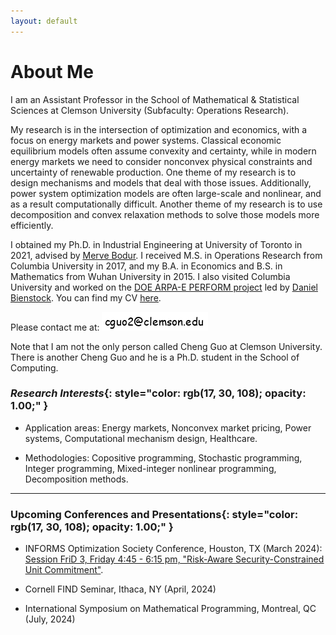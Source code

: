 ```yaml
---
layout: default
---
```


# About Me

I am an Assistant Professor in the School of Mathematical & Statistical Sciences at Clemson University (Subfaculty: Operations Research).

My research is in the intersection of optimization and economics, with a focus on energy markets and power systems. Classical economic equilibrium models often assume convexity and certainty, while in modern energy markets we need to consider nonconvex physical constraints and uncertainty of renewable production. One theme of my research is to design mechanisms and models that deal with those issues. Additionally, power system optimization models are often large-scale and nonlinear, and as a result computationally difficult. Another theme of my research is to use decomposition and convex relaxation methods to solve those models more efficiently.
<!-- Using optimization methods such as copositive programming and integer programming, I deal with the challenges of uncertainty and nonconvexity in power grids. I also develop decomposition algorithms to solve the optimization models more efficiently. -->

<!-- My research is in the intersection of optimization and economics, with a focus on nonconvex problems in energy markets and power systems. -->

I obtained my Ph.D. in Industrial Engineering at University of Toronto in 2021, advised by [<u>Merve Bodur</u>](https://mervebodur.github.io). I received M.S. in Operations Research from Columbia University in 2017, and my B.A. in Economics and B.S. in Mathematics from Wuhan University in 2015. I also visited Columbia University and worked on the [<u>DOE ARPA-E PERFORM project</u>](https://arpa-e.energy.gov/technologies/projects/risk-aware-power-system-control-dispatch-and-market-incentives) led by [<u>Daniel Bienstock</u>](http://www.columbia.edu/~dano/). You can find my CV [<u>here</u>](/docs/cv_ChengGuo.pdf).

Please contact me at: <img src ="/images/email_comic.png" alt = "email image"/>

Note that I am not the only person called Cheng Guo at Clemson University. There is another Cheng Guo and he is a Ph.D. student in the School of Computing.

### <em>Research Interests</em>{: style="color: rgb(17, 30, 108); opacity: 1.00;" }

* Application areas: Energy markets, Nonconvex market pricing, Power systems, Computational mechanism design, Healthcare.

* Methodologies: Copositive programming, Stochastic programming, Integer programming, Mixed-integer nonlinear programming, Decomposition methods.

<!-- &nbsp; -->

<!-- **Prospective students**: I am looking for Ph.D. students with background and interests in optimization, energy markets, math, and economics. If you are interested in working with me, feel free to send me an email and include an introduction of your background & research interests. -->

----------------
### **Upcoming Conferences and Presentations**{: style="color: rgb(17, 30, 108); opacity: 1.00;" }

* INFORMS Optimization Society Conference, Houston, TX (March 2024): [<u>Session FriD 3, Friday 4:45 - 6:15 pm, "Risk-Aware Security-Constrained Unit Commitment"</u>](https://easychair.org/smart-program/IOS2024/2024-03-22.html#talk:248168).

* Cornell FIND Seminar, Ithaca, NY (April, 2024)

* International Symposium on Mathematical Programming, Montreal, QC (July, 2024)

<!-- # News -->

<!-- * July, 2023: I am attending the [<u>PES General Meeting</u>](https://pes-gm.org) in Orlando.

* May, 2023: I will give a talk at [<u>MIP 2023</u>](https://www.mixedinteger.org/2023/). I am also presenting at [<u>MSOM 2023</u>](https://www.mcgill.ca/msom2023/) in June. See you in Los Angeles/Montreal!

* November, 2021: Working remotely from New York City till August 2022. Let me know if you are around and would like to have a coffee together!

* August 5th, 2021: Defended my Ph.D.. -->

<!-- * September 6th, 2021: Staying in New York City for a school year. Let me know if you are around!  -->

<!-- * I will give the talk "Copositive Duality For Discrete Markets And Games" at [<u>Discrete Optimization Talks (DOTs)</u>](https://talks.discreteopt.com/home#h.p8gcs6etflcy), 2:00 p.m. - 4:00 p.m. ET on December 4th, 2020. -->

<!-- * Nov/09/2020: I will be giving the talk "Copositive Programming For Discrete Markets And Games With A Novel Cutting Plane Algorithm" at [<u>2020 INFORMS, session number MC35, Virtual Room 35</u>](https://cattendee.abstractsonline.com/meeting/9022/presentation/6087). Welcome to my talk! -->

<!-- Aug/01/2019: We submitted our paper "Logic-based Benders Decomposition and Binary Decision Diagram Based Approaches for Stochastic Distributed Operating
Room Scheduling". -->
&nbsp;
&nbsp;
&nbsp;
&nbsp;
